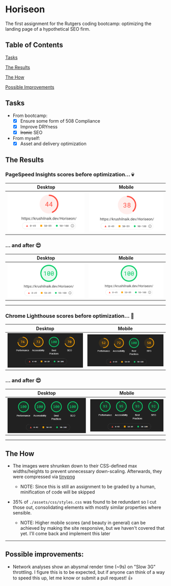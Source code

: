 # Horiseon

The first assignment for the Rutgers coding bootcamp: optimizing the landing page of a hypothetical SEO firm.

## Table of Contents
[Tasks](#tasks)

[The Results](#the-results)

[The How](#the-how)

[Possible Improvements](#possible-improvements)


## Tasks
-  From bootcamp:
   -  [x] Ensure some form of 508 Compliance
   -  [x] Improve DRYness
   -  [x] ~~Ironic~~ SEO
-  From myself:
   -  [x] Asset and delivery optimization

## The Results

### PageSpeed Insights scores before optimization... 💀

|                          Desktop                          |                         Mobile                          |
| :-------------------------------------------------------: | :-----------------------------------------------------: |
| ![desktop scores](./benchmarks/desktop/pagespeed-pre.png) | ![mobile scores](./benchmarks/mobile/pagespeed-pre.png) |

### ... and after 😍

|                          Desktop                           |                          Mobile                          |
| :--------------------------------------------------------: | :------------------------------------------------------: |
| ![desktop scores](./benchmarks/desktop/pagespeed-post.png) | ![mobile scores](./benchmarks/mobile/pagespeed-post.png) |

---

### Chrome Lighthouse scores before optimization... 👀

|                          Desktop                           |                          Mobile                          |
| :--------------------------------------------------------: | :------------------------------------------------------: |
| ![desktop scores](./benchmarks/desktop/lighthouse-pre.png) | ![mobile scores](./benchmarks/mobile/lighthouse-pre.png) |

### ... and after 😍

|                           Desktop                           |                          Mobile                           |
| :---------------------------------------------------------: | :-------------------------------------------------------: |
| ![desktop scores](./benchmarks/desktop/lighthouse-post.png) | ![mobile scores](./benchmarks/mobile/lighthouse-post.png) |

---

## The How

-  The images were shrunken down to their CSS-defined max widths/heights to prevent unnecessary down-scaling. Afterwards, they were compressed via [tinypng](https://tinypng.com)

   -  NOTE: Since this is still an assignment to be graded by a human, minification of code will be skipped

-  35% of `./assets/css/styles.css` was found to be redundant so I cut those out, consolidating elements with mostly similar properties where sensible.
   -  NOTE: Higher mobile scores (and beauty in general) can be achieved by making the site responsive, but we haven't covered that yet. I'll come back and implement this later

---

## Possible improvements:

-  Network analyses show an abysmal render time (~9s) on "Slow 3G" throttling. I figure this is to be expected, but if anyone can think of a way to speed this up, let me know or submit a pull request! 👍
